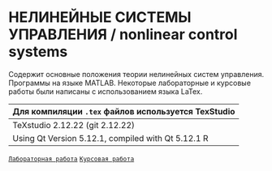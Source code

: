 # НЕЛИНЕЙНЫЕ СИСТЕМЫ УПРАВЛЕНИЯ / nonlinear control systems

Содержит основные положения теории нелинейных систем управления. Программы на языке MATLAB. 
Некоторые лабораторные и курсовые работы были написаны с 
использованием языка LaTex.

Для компиляции `.tex` файлов используется TexStudio |
--- |
TeXstudio 2.12.22 (git 2.12.22) |
Using Qt Version 5.12.1, compiled with Qt 5.12.1 R  |

[`Лабораторная работа`](lab_6/README.md)
[`Курсовая работа`](course_work/README.md)